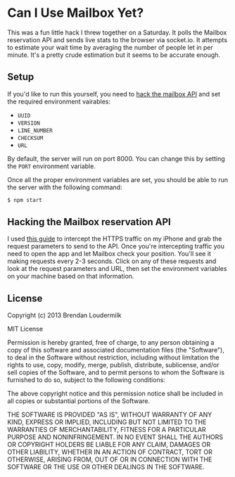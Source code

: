 # Can I Use Mailbox Yet?

This was a fun little hack I threw together on a Saturday. It polls the Mailbox
reservation API and sends live stats to the browser via socket.io. It attempts
to estimate your wait time by averaging the number of people let in per
minute. It's a pretty crude estimation but it seems to be accurate enough.

## Setup

If you'd like to run this yourself, you need to [hack the mailbox
API](#hacking-the-mailbox-reservation-api) and set the required environment
vairables:

* `UUID`
* `VERSION`
* `LINE_NUMBER`
* `CHECKSUM`
* `URL`

By default, the server will run on port 8000. You can change this by
setting the `PORT` environment variable.

Once all the proper environment variables are set, you should be able to run the
server with the following command:

```bash
$ npm start
```

## Hacking the Mailbox reservation API

I used [this guide][https_guide] to intercept the HTTPS traffic on my iPhone and
grab the request parameters to send to the API. Once you're intercepting
traffic you need to open the app and let Mailbox check your position. You'll see
it making requests every 2-3 seconds. Click on any of these requests and look at
the request parameters and URL, then set the environment variables on your
machine based on that information.

[https_guide]: http://www.tuaw.com/2011/02/21/how-to-inspect-ioss-http-traffic-without-spending-a-dime/

## License

Copyright (c) 2013 Brendan Loudermilk

MIT License

Permission is hereby granted, free of charge, to any person obtaining a copy of this software and associated documentation files (the "Software"), to deal in the Software without restriction, including without limitation the rights to use, copy, modify, merge, publish, distribute, sublicense, and/or sell copies of the Software, and to permit persons to whom the Software is furnished to do so, subject to the following conditions:

The above copyright notice and this permission notice shall be included in all copies or substantial portions of the Software.

THE SOFTWARE IS PROVIDED "AS IS", WITHOUT WARRANTY OF ANY KIND, EXPRESS OR IMPLIED, INCLUDING BUT NOT LIMITED TO THE WARRANTIES OF MERCHANTABILITY, FITNESS FOR A PARTICULAR PURPOSE AND NONINFRINGEMENT. IN NO EVENT SHALL THE AUTHORS OR COPYRIGHT HOLDERS BE LIABLE FOR ANY CLAIM, DAMAGES OR OTHER LIABILITY, WHETHER IN AN ACTION OF CONTRACT, TORT OR OTHERWISE, ARISING FROM, OUT OF OR IN CONNECTION WITH THE SOFTWARE OR THE USE OR OTHER DEALINGS IN THE SOFTWARE.
